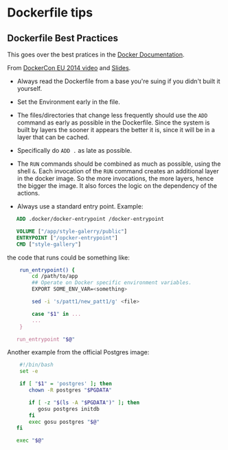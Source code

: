 # Dockerfile tips

## Dockerfile Best Practices

This goes over the best pratices in the
[Docker Documentation](http://docs.docker.com/articles/dockerfile_best-practices/).

From [DockerCon EU 2014 video](https://www.youtube.com/watch?v=xNfCEie5_RA)
and [Slides](http://www.slideshare.net/rafecolton/dockercon-eu-2014).

 * Always read the Dockerfile from a base you're suing if you didn't
   built it yourself.

 * Set the Environment early in the file.

 * The files/directories that change less frequently should use the
   `ADD` command as early as possible in the Dockerfile. Since the
   system is built by layers the sooner it appears the better it is,
   since it will be in a layer that can be cached.

 * Specifically do `ADD .` as late as possible.

 * The `RUN` commands should be combined as much as possible, using
   the shell `&`. Each invocation of the `RUN` command creates an
   additional layer in the docker image. So the more invocations, the
   more layers, hence the bigger the image. It also forces the logic
   on the dependency of the actions.

 * Always use a standard entry point. Example:

 ```dockerfile
    ADD .docker/docker-entrypoint /docker-entrypoint

    VOLUME ["/app/style-galerry/public"]
    ENTRYPOINT ["/opcker-entrypoint"]
    CMD ["style-gallery"]
```

   the code that runs could be something like:

```bash
    run_entrypoint() {
        cd /path/to/app
        ## Operate on Docker specific environment variables.
        EXPORT SOME_ENV_VAR=<something>

        sed -i 's/patt1/new_patt1/g' <file>

        case "$1" in ...
        ...
    }

   run_entrypoint "$@"
```

  Another example from the official Postgres image:

```bash
    #!/bin/bash
    set -e

    if [ "$1" = 'postgres' ]; then
       chown -R postgres "$PGDATA"

       if [ -z "$(ls -A "$PGDATA")" ]; then
          gosu postgres initdb
       fi
       exec gosu postgres "$@"
   fi

   exec "$@"
```
